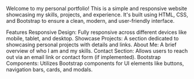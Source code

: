 Welcome to my personal portfolio! This is a simple and responsive website showcasing my skills, projects, and experience. 
It's built using HTML, CSS, and Bootstrap to ensure a clean, modern, and user-friendly interface.

Features
Responsive Design: Fully responsive across different devices like mobile, tablet, and desktop.
Showcase Projects: A section dedicated to showcasing personal projects with details and links.
About Me: A brief overview of who I am and my skills.
Contact Section: Allows users to reach out via an email link or contact form (if implemented).
Bootstrap Components: Utilizes Bootstrap components for UI elements like buttons, navigation bars, cards, and modals.
